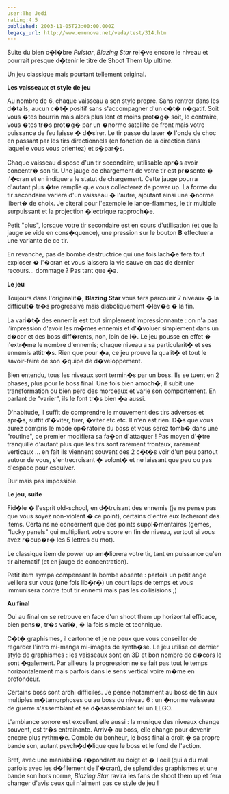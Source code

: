 ```yaml
---
user:The Jedi
rating:4.5
published: 2003-11-05T23:00:00.000Z
legacy_url: http://www.emunova.net/veda/test/314.htm
---
```

Suite du bien c�l�bre _Pulstar_, _Blazing Star_ rel�ve encore le niveau et pourrait presque d�tenir le titre de Shoot Them Up ultime.  

Un jeu classique mais pourtant tellement original.  

  

**Les vaisseaux et style de jeu**  

Au nombre de 6, chaque vaisseau a son style propre. Sans rentrer dans les d�tails, aucun c�t� positif sans s'accompagner d'un c�t� n�gatif. Soit vous �tes bourrin mais alors plus lent et moins prot�g� soit, le contraire, vous �tes tr�s prot�g� par un �norme satellite de front mais votre puissance de feu laisse � d�sirer. Le tir passe du laser � l'onde de choc en passant par les tirs directionnels (en fonction de la direction dans laquelle vous vous orientez) et s�par�s.  

Chaque vaisseau dispose d'un tir secondaire, utilisable apr�s avoir concentr� son tir. Une jauge de chargement de votre tir est pr�sente � l'�cran et en indiquera le statut de chargement. Cette jauge pourra d'autant plus �tre remplie que vous collecterez de power up. La forme du tir secondaire variera d'un vaisseau � l'autre, ajoutant ainsi une �norme libert� de choix. Je citerai pour l'exemple le lance-flammes, le tir multiple surpuissant et la projection �lectrique rapproch�e.  

Petit "plus", lorsque votre tir secondaire est en cours d'utilisation (et que la jauge se vide en cons�quence), une pression sur le bouton **B** effectuera une variante de ce tir.  

En revanche, pas de bombe destructrice qui une fois lach�e fera tout exploser � l'�cran et vous laissera la vie sauve en cas de dernier recours... dommage ? Pas tant que �a.  

  

**Le jeu**  

Toujours dans l'originalit�, **Blazing Star** vous fera parcourir 7 niveaux � la difficult� tr�s progressive mais diaboliquement �lev�e � la fin.  

La vari�t� des ennemis est tout simplement impressionnante : on n'a pas l'impression d'avoir les m�mes ennemis et d'�voluer simplement dans un d�cor et des boss diff�rents, non, loin de l�. Le jeu pousse en effet � l'extr�me le nombre d'ennemis; chaque niveau a sa particularit� et ses ennemis attitr�s. Rien que pour �a, ce jeu prouve la qualit� et tout le savoir-faire de son �quipe de d�veloppement.  

Bien entendu, tous les niveaux sont termin�s par un boss. Ils se tuent en 2 phases, plus pour le boss final. Une fois bien amoch�, il subit une transformation ou bien perd des morceaux et varie son comportement. En parlant de "varier", ils le font tr�s bien �a aussi.  

D'habitude, il suffit de comprendre le mouvement des tirs adverses et apr�s, suffit d'�viter, tirer, �viter etc etc. Il n'en est rien. D�s que vous aurez compris le mode op�ratoire du boss et vous serez tomb� dans une "routine", ce premier modifiera sa fa�on d'attaquer ! Pas moyen d'�tre tranquille d'autant plus que les tirs sont rarement frontaux, rarement verticaux ... en fait ils viennent souvent des 2 c�t�s voir d'un peu partout autour de vous, s'entrecroisant � volont� et ne laissant que peu ou pas d'espace pour esquiver.  

Dur mais pas impossible.  

  

**Le jeu, suite**  

Fid�le � l'esprit old-school, en d�truisant des ennemis (je ne pense pas que vous soyez non-violent � ce point), certains d'entre eux lacheront des items. Certains ne concernent que des points suppl�mentaires (gemes, "lucky panels" qui multiplient votre score en fin de niveau, surtout si vous avez r�cup�r� les 5 lettres du mot).  

Le classique item de power up am�liorera votre tir, tant en puissance qu'en tir alternatif (et en jauge de concentration).  

Petit item sympa compensant la bombe absente : parfois un petit ange veillera sur vous (une fois lib�r�) un court laps de temps et vous immunisera contre tout tir ennemi mais pas les collisisions ;)  

  

**Au final**  

Oui au final on se retrouve en face d'un shoot them up horizontal efficace, bien pens�, tr�s vari�, � la fois simple et technique.  

C�t� graphismes, il cartonne et je ne peux que vous conseiller de regarder l'intro mi-manga mi-images de synth�se. Le jeu utilise ce dernier style de graphismes : les vaisseaux sont en 3D et bon nombre de d�cors le sont �galement. Par ailleurs la progression ne se fait pas tout le temps horizontalement mais parfois dans le sens vertical voire m�me en profondeur.  

Certains boss sont archi difficiles. Je pense notamment au boss de fin aux multiples m�tamorphoses ou au boss du niveau 6 : un �norme vaisseau de guerre s'assemblant et se d�sassemblant tel un LEGO.  

L'ambiance sonore est excellent elle aussi : la musique des niveaux change souvent, est tr�s entrainante. Arriv� au boss, elle change pour devenir encore plus rythm�e. Comble du bonheur, le boss final a droit � sa propre bande son, autant psych�d�lique que le boss et le fond de l'action.  

  

Bref, avec une maniabilit� r�pondant au doigt et � l'oeil (qui a du mal parfois avec les d�filement de l'�cran), de splendides graphismes et une bande son hors norme, _Blazing Star_ ravira les fans de shoot them up et fera changer d'avis ceux qui n'aiment pas ce style de jeu !